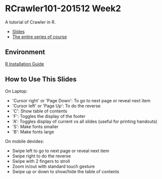 # RCrawler101-201512 Week2

A tutorial of Crawler in R.

- [Slides](http://mansunkuo.github.io/RCrawler101-201512-2/)
- [The entire series of course](https://github.com/datasci-info/RCrawler101-201512)


## Environment

[R Installation Guide](http://mansunkuo.github.io/RCrawler101-201512-2/install_R.html)


## How to Use This Slides

On Laptop:

- 'Cursor right' or 'Page Down': To go to next page or reveal next item
- 'Cursor left' or 'Page Up': To do the reverse
- 'C':  Show table of contents
- 'F':  Toggles the display of the footer
- 'A':  Toggles display of current vs all slides (useful for printing handouts)
- 'S':  Make fonts smaller
- 'B':  Make fonts large

On mobile devides:

- Swipe left to go to next page or reveal next item
- Swipe right to do the reverse
- Swipe with 2 fingers to stroll
- Zoom in/out with standard touch gesture
- Swipe up or down to show/hide the table of contents
    
